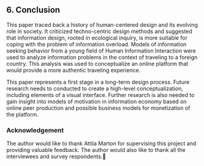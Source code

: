 ## 6. Conclusion
This paper traced back a history of human-centered design and its evolving role in society. It criticized techno-centric design methods and suggested that information design, rooted in ecological inquiry, is more suitable for coping with the problem of information overload. Models of information seeking behavior from a young field of Human Information Interaction were used to analyze information problems in the context of traveling to a foreign country. This analysis was used to conceptualize an online platform that would provide a more authentic traveling experience.

This paper represents a first stage in a long-term design process. Future research needs to conducted to create a high-level conceptualization, including elements of a visual interface. Further research is also needed to gain insight into models of motivation in information economy based on online peer production and possible business models for monetization of the platform.


### Acknowledgement
The author would like to thank Attila Marton for supervising this project and providing valuable feedback. The author would also like to thank all the interviewees and survey respondents.